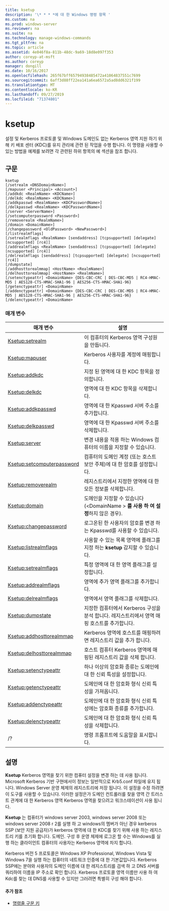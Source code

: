 ```yaml
---
title: ksetup
description: '\* * * *에 대 한 Windows 명령 항목 '
ms.custom: na
ms.prod: windows-server
ms.reviewer: na
ms.suite: na
ms.technology: manage-windows-commands
ms.tgt_pltfrm: na
ms.topic: article
ms.assetid: 4e046f8a-811b-48dc-9a69-18d8e097f353
author: coreyp-at-msft
ms.author: coreyp
manager: dongill
ms.date: 10/16/2017
ms.openlocfilehash: 265f67bff65794938485472a41064837551c7699
ms.sourcegitcommit: 6aff3d88ff22ea141a6ea6572a5ad8dd6321f199
ms.translationtype: MT
ms.contentlocale: ko-KR
ms.lasthandoff: 09/27/2019
ms.locfileid: "71374801"
---
```

# <a name="ksetup"></a>ksetup



설정 및 Kerberos 프로토콜 및 Windows 도메인도 없는 Kerberos 영역 지원 하기 위해 키 배포 센터 (KDC)를 유지 관리에 관련 된 작업을 수행 합니다. 이 명령을 사용할 수 있는 방법을 예제를 보려면 각 관련된 하위 항목의 예 섹션을 참조 합니다.

## <a name="syntax"></a>구문

```
ksetup 
[/setrealm <DNSDomainName>] 
[/mapuser <Principal> <Account>] 
[/addkdc <RealmName> <KDCName>] 
[/delkdc <RealmName> <KDCName>]
[/addkpasswd <RealmName> <KDCPasswordName>] 
[/delkpasswd <RealmName> <KDCPasswordName>]
[/server <ServerName>] 
[/setcomputerpassword <Password>]
[/removerealm <RealmName>]  
[/domain <DomainName>] 
[/changepassword <OldPassword> <NewPassword>] 
[/listrealmflags] 
[/setrealmflags <RealmName> [sendaddress] [tcpsupported] [delegate] [ncsupported] [rc4]] 
[/addrealmflags <RealmName> [sendaddress] [tcpsupported] [delegate] [ncsupported] [rc4]] 
[/delrealmflags [sendaddress] [tcpsupported] [delegate] [ncsupported] [rc4]] 
[/dumpstate]
[/addhosttorealmmap] <HostName> <RealmName>]  
[/delhosttorealmmap] <HostName> <RealmName>]  
[/setenctypeattr] <DomainName> {DES-CBC-CRC | DES-CBC-MD5 | RC4-HMAC-MD5 | AES128-CTS-HMAC-SHA1-96 | AES256-CTS-HMAC-SHA1-96}
[/getenctypeattr] <DomainName>
[/addenctypeattr] <DomainName> {DES-CBC-CRC | DES-CBC-MD5 | RC4-HMAC-MD5 | AES128-CTS-HMAC-SHA1-96 | AES256-CTS-HMAC-SHA1-96}
[/delenctypeattr] <DomainName>

```

### <a name="parameters"></a>매개 변수

|매개 변수|설명|
|---------|-----------|
|[Ksetup:setrealm](ksetup-setrealm.md)|이 컴퓨터의 Kerberos 영역 구성원을 만듭니다.|
|[Ksetup:mapuser](ksetup-mapuser.md)|Kerberos 사용자를 계정에 매핑합니다.|
|[Ksetup:addkdc](ksetup-addkdc.md)|지정 된 영역에 대 한 KDC 항목을 정의합니다.|
|[Ksetup:delkdc](ksetup-delkdc.md)|영역에 대 한 KDC 항목을 삭제합니다.|
|[Ksetup:addkpasswd](ksetup-addkpasswd.md)|영역에 대 한 Kpasswd 서버 주소를 추가합니다.|
|[Ksetup:delkpasswd](ksetup-delkpasswd.md)|영역에 대 한 Kpasswd 서버 주소를 삭제합니다.|
|[Ksetup:server](ksetup-server.md)|변경 내용을 적용 하는 Windows 컴퓨터의 이름을 지정할 수 있습니다.|
|[Ksetup:setcomputerpassword](ksetup-setcomputerpassword.md)|컴퓨터의 도메인 계정 (또는 호스트 보안 주체)에 대 한 암호를 설정합니다.|
|[Ksetup:removerealm](ksetup-removerealm.md)|레지스트리에서 지정한 영역에 대 한 모든 정보를 삭제합니다.|
|[Ksetup:domain](ksetup-domain.md)|도메인을 지정할 수 있습니다 (\<DomainName > **를 사용 하 여 설정**하지 않은 경우).|
|[Ksetup:changepassword](ksetup-changepassword.md)|로그온된 한 사용자의 암호를 변경 하는 Kpasswd를 사용할 수 있습니다.|
|[Ksetup:listrealmflags](ksetup-listrealmflags.md)|사용할 수 있는 목록 영역에 플래그를 지정 하는 **ksetup** 감지할 수 있습니다.|
|[Ksetup:setrealmflags](ksetup-setrealmflags.md)|특정 영역에 대 한 영역 플래그를 설정합니다.|
|[Ksetup:addrealmflags](ksetup-addrealmflags.md)|영역에 추가 영역 플래그를 추가합니다.|
|[Ksetup:delrealmflags](ksetup-delrealmflags.md)|영역에서 영역 플래그를 삭제합니다.|
|[Ksetup:dumpstate](ksetup-dumpstate.md)|지정한 컴퓨터에서 Kerberos 구성을 분석 합니다. 레지스트리에서 영역 매핑 호스트를 추가합니다.|
|[Ksetup:addhosttorealmmap](ksetup-addhosttorealmmap.md)|Kerberos 영역에 호스트를 매핑하려면 레지스트리 값을 추가 합니다.|
|[Ksetup:delhosttorealmmap](ksetup-delhosttorealmmap.md)|호스트 컴퓨터 Kerberos 영역에 매핑된 레지스트리 값을 삭제 합니다.|
|[Ksetup:setenctypeattr](ksetup-setenctypeattr.md)|하나 이상의 암호화 종류는 도메인에 대 한 신뢰 특성을 설정합니다.|
|[Ksetup:getenctypeattr](ksetup-getenctypeattr.md)|도메인에 대 한 암호화 형식 신뢰 특성을 가져옵니다.|
|[Ksetup:addenctypeattr](ksetup-addenctypeattr.md)|도메인에 대 한 암호화 형식 신뢰 특성에는 암호화 종류를 추가합니다.|
|[Ksetup:delenctypeattr](ksetup-delenctypeattr.md)|도메인에 대 한 암호화 형식 신뢰 특성을 삭제합니다.|
|/?|명령 프롬프트에 도움말을 표시합니다.|

## <a name="remarks"></a>설명

**Ksetup** Kerberos 영역을 찾기 위한 컴퓨터 설정을 변경 하는 데 사용 됩니다. Microsoft Kerberos 기반 구현에서이 정보는 일반적으로 Krb5.conf 파일에 유지 됩니다. Windows Server 운영 체제의 레지스트리에 저장 됩니다. 이 설정을 수정 하려면이 도구를 사용할 수 있습니다. 이러한 설정은가 도메인 컨트롤러를 찾을 영역 간 트러스트 관계에 대 한 Kerberos 영역 Kerberos 영역을 찾으려고 워크스테이션이 사용 됩니다.

**Ksetup** 는 컴퓨터가 windows server 2003, windows server 2008 또는 windows server 2008 r 2를 실행 하 고 windows의 멤버가 아닌 경우 kerberos SSP (보안 지원 공급자)가 kerberos 영역에 대 한 KDC를 찾기 위해 사용 하는 레지스트리 키를 초기화 합니다. 도메인. 구성 후 운영 체제에 로그온 할 수는 Windows를 실행 하는 클라이언트 컴퓨터의 사용자는 Kerberos 영역에 차지 합니다.

Kerberos 버전 5 프로토콜은 Windows XP Professional, Windows Vista 및 Windows 7을 실행 하는 컴퓨터의 네트워크 인증에 대 한 기본값입니다. Kerberos SSP에는 분야와 사용자의 도메인 이름에 대 한 레지스트리를 검색 하 고 DNS 서버를 쿼리하여 이름을 IP 주소로 확인 합니다. Kerberos 프로토콜 영역 이름만 사용 하 여 Kdc를 찾는 데 DNS를 사용할 수 있지만 그러려면 특별히 구성 해야 합니다.

#### <a name="additional-references"></a>추가 참조

-   [명령줄 구문 키](command-line-syntax-key.md)